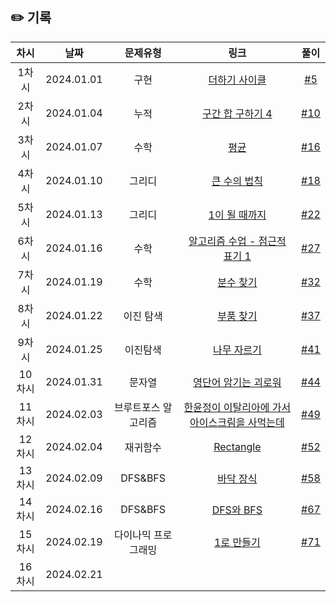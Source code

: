 ## ✏️ 기록   

| 차시 |     날짜     | 문제유형 |                            링크                            | 풀이 |
|:----:|:----------:|:----:|:--------------------------------------------------------:|:----:|
| 1차시 | 2024.01.01 |  구현  | <a href="https://www.acmicpc.net/problem/1110">더하기 사이클</a> | <a href="https://github.com/AlgoLeadMe/AlgoLeadMe-4/pull/5">#5</a> |
| 2차시 | 2024.01.04 |  누적  | <a href="https://www.acmicpc.net/problem/11659">구간 합 구하기 4</a> | <a href="https://github.com/AlgoLeadMe/AlgoLeadMe-4/pull/10">#10</a> |
| 3차시 | 2024.01.07 |  수학  | <a href="https://www.acmicpc.net/problem/1546">평균 </a> | <a href="https://github.com/AlgoLeadMe/AlgoLeadMe-4/pull/16">#16</a> |
| 4차시 | 2024.01.10 |  그리디  | <a href="https://velog.velcdn.com/images%2Fmins_g%2Fpost%2Fc3c87542-3d13-492f-bdaa-789bf60f0351%2Fimage.png">큰 수의 법칙 </a> | <a href="https://github.com/AlgoLeadMe/AlgoLeadMe-4/pull/18">#18</a> |
| 5차시 | 2024.01.13 |  그리디  | <a href="https://nearhome.tistory.com/24">1이 될 때까지 </a> |<a href="https://github.com/AlgoLeadMe/AlgoLeadMe-4/pull/22"> #22 </a>|
| 6차시 | 2024.01.16 |  수학  | <a href="https://www.acmicpc.net/problem/24313">알고리즘 수업 - 점근적 표기 1 </a> |<a href="https://github.com/AlgoLeadMe/AlgoLeadMe-4/pull/27"> #27 </a>|
| 7차시 | 2024.01.19 |  수학  | <a href="https://www.acmicpc.net/problem/1193">분수 찾기 </a> |<a href="https://github.com/AlgoLeadMe/AlgoLeadMe-4/pull/32"> #32 </a>|
| 8차시 | 2024.01.22 |  이진 탐색  | <a href="https://velog.io/@suzieep/Algorithm-%EC%9D%B4%EC%BD%94%ED%85%8C-%EB%B6%80%ED%92%88-%EC%B0%BE%EA%B8%B0-%ED%8C%8C%EC%9D%B4%EC%8D%AC">부품 찾기 </a> |<a href="https://github.com/AlgoLeadMe/AlgoLeadMe-4/pull/37"> #37|
| 9차시 | 2024.01.25 |  이진탐색  | <a href="https://www.acmicpc.net/problem/2805">나무 자르기 </a> |<a href="https://github.com/AlgoLeadMe/AlgoLeadMe-4/pull/41"> #41 </a>|
| 10차시 | 2024.01.31 |  문자열 | <a href="https://www.acmicpc.net/problem/20920">영단어 암기는 괴로워 </a> |<a href="https://github.com/AlgoLeadMe/AlgoLeadMe-4/pull/44"> #44 </a>|
| 11차시 | 2024.02.03 |  브루트포스 알고리즘 | <a href="https://www.acmicpc.net/problem/2422">한윤정이 이탈리아에 가서 아이스크림을 사먹는데 </a> |<a href="https://github.com/AlgoLeadMe/AlgoLeadMe-4/pull/49"> #49 </a>|
| 12차시 | 2024.02.04 |  재귀함수 | <a href="https://www.acmicpc.net/problem/7113">Rectangle </a> |<a href="https://github.com/AlgoLeadMe/AlgoLeadMe-4/pull/52"> #52 </a>|
| 13차시 | 2024.02.09|  DFS&BFS | <a href="https://www.acmicpc.net/problem/1388">바닥 장식</a> |<a href="https://github.com/AlgoLeadMe/AlgoLeadMe-4/pull/58"> #58 </a>|
| 14차시 | 2024.02.16 |  DFS&BFS | <a href="https://www.acmicpc.net/problem/1260">DFS와 BFS</a> |<a href="https://github.com/AlgoLeadMe/AlgoLeadMe-4/pull67"> #67 </a>|
| 15차시 | 2024.02.19 |  다이나믹 프로그래밍 | <a href="https://www.acmicpc.net/problem/20920">1로 만들기</a> |<a href="https://github.com/AlgoLeadMe/AlgoLeadMe-4/pull/71"> #71 </a>|
| 16차시 | 2024.02.21 |
